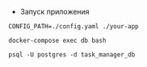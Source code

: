 - Запуск приложения
```
CONFIG_PATH=./config.yaml ./your-app
```
```
docker-compose exec db bash
```
```
psql -U postgres -d task_manager_db 
```